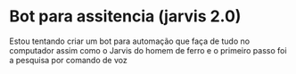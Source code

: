 ﻿# Bot para assitencia (jarvis 2.0)

 Estou tentando criar um bot para automação que faça de tudo no computador
 assim como o Jarvis do homem de ferro e o primeiro passo foi a pesquisa por comando de voz 
